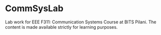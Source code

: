 # CommSysLab
Lab work for EEE F311: Communication Systems Course at BITS Pilani. The content is made available strictly for learning purposes.
